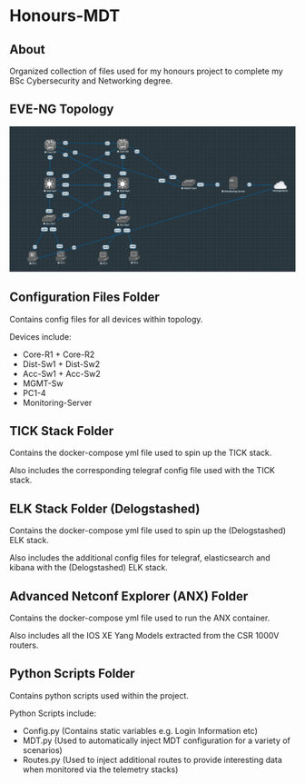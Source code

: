 # Honours-MDT

About
-----
Organized collection of files used for my honours project to complete my BSc Cybersecurity and Networking degree.

EVE-NG Topology
---------------
![LAN Topology](/Topology.png)

Configuration Files Folder
---------------------------
Contains config files for all devices within topology.

Devices include:
- Core-R1 + Core-R2
- Dist-Sw1 + Dist-Sw2
- Acc-Sw1 + Acc-Sw2
- MGMT-Sw
- PC1-4
- Monitoring-Server

TICK Stack Folder
-----------------
Contains the docker-compose yml file used to spin up the TICK stack.

Also includes the corresponding telegraf config file used with the TICK stack.

ELK Stack Folder (Delogstashed)
-------------------------------
Contains the docker-compose yml file used to spin up the (Delogstashed) ELK stack.

Also includes the additional config files for telegraf, elasticsearch and kibana with the (Delogstashed) ELK stack.

Advanced Netconf Explorer (ANX) Folder
--------------------------------------
Contains the docker-compose yml file used to run the ANX container.

Also includes all the IOS XE Yang Models extracted from the CSR 1000V routers.

Python Scripts Folder
---------------------
Contains python scripts used within the project.

Python Scripts include:
- Config.py (Contains static variables e.g. Login Information etc)
- MDT.py (Used to automatically inject MDT configuration for a variety of scenarios)
- Routes.py (Used to inject additional routes to provide interesting data when monitored via the telemetry stacks)
